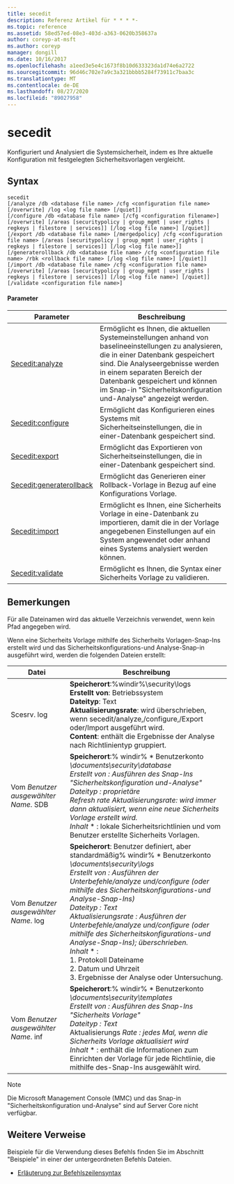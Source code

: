 ```yaml
---
title: secedit
description: Referenz Artikel für * * * *-
ms.topic: reference
ms.assetid: 58ed57ed-08e3-403d-a363-0620b358637a
author: coreyp-at-msft
ms.author: coreyp
manager: dongill
ms.date: 10/16/2017
ms.openlocfilehash: a1eed3e5e4c1673f8b10d633323da1d74e6a2722
ms.sourcegitcommit: 96d46c702e7a9c3a321bbbb5284f73911c7baa3c
ms.translationtype: MT
ms.contentlocale: de-DE
ms.lasthandoff: 08/27/2020
ms.locfileid: "89027958"
---
```

# <a name="secedit"></a>secedit



Konfiguriert und Analysiert die Systemsicherheit, indem es Ihre aktuelle Konfiguration mit festgelegten Sicherheitsvorlagen vergleicht.

## <a name="syntax"></a>Syntax

```
secedit
[/analyze /db <database file name> /cfg <configuration file name> [/overwrite] /log <log file name> [/quiet]]
[/configure /db <database file name> [/cfg <configuration filename>] [/overwrite] [/areas [securitypolicy | group_mgmt | user_rights | regkeys | filestore | services]] [/log <log file name>] [/quiet]]
[/export /db <database file name> [/mergedpolicy] /cfg <configuration file name> [/areas [securitypolicy | group_mgmt | user_rights | regkeys | filestore | services]] [/log <log file name>]]
[/generaterollback /db <database file name> /cfg <configuration file name> /rbk <rollback file name> [/log <log file name>] [/quiet]]
[/import /db <database file name> /cfg <configuration file name> [/overwrite] [/areas [securitypolicy | group_mgmt | user_rights | regkeys | filestore | services]] [/log <log file name>] [/quiet]]
[/validate <configuration file name>]
```

#### <a name="parameters"></a>Parameter

|Parameter|Beschreibung|
|---------|-----------|
|[Secedit:analyze](secedit-analyze.md)|Ermöglicht es Ihnen, die aktuellen Systemeinstellungen anhand von baselineeinstellungen zu analysieren, die in einer Datenbank gespeichert sind.  Die Analyseergebnisse werden in einem separaten Bereich der Datenbank gespeichert und können im Snap-in "Sicherheitskonfiguration und-Analyse" angezeigt werden.|
|[Secedit:configure](secedit-configure.md)|Ermöglicht das Konfigurieren eines Systems mit Sicherheitseinstellungen, die in einer-Datenbank gespeichert sind.|
|[Secedit:export](secedit-export.md)|Ermöglicht das Exportieren von Sicherheitseinstellungen, die in einer-Datenbank gespeichert sind.|
|[Secedit:generaterollback](secedit-generaterollback.md)|Ermöglicht das Generieren einer Rollback-Vorlage in Bezug auf eine Konfigurations Vorlage.|
|[Secedit:import](secedit-import.md)|Ermöglicht es Ihnen, eine Sicherheits Vorlage in eine-Datenbank zu importieren, damit die in der Vorlage angegebenen Einstellungen auf ein System angewendet oder anhand eines Systems analysiert werden können.|
|[Secedit:validate](secedit-validate.md)|Ermöglicht es Ihnen, die Syntax einer Sicherheits Vorlage zu validieren.|

## <a name="remarks"></a>Bemerkungen

Für alle Dateinamen wird das aktuelle Verzeichnis verwendet, wenn kein Pfad angegeben wird.

Wenn eine Sicherheits Vorlage mithilfe des Sicherheits Vorlagen-Snap-Ins erstellt wird und das Sicherheitskonfigurations-und Analyse-Snap-in ausgeführt wird, werden die folgenden Dateien erstellt:


|           Datei           |                                                                                                                                                                                                                                                               Beschreibung                                                                                                                                                                                                                                                                |
|--------------------------|------------------------------------------------------------------------------------------------------------------------------------------------------------------------------------------------------------------------------------------------------------------------------------------------------------------------------------------------------------------------------------------------------------------------------------------------------------------------------------------------------------------------------------------|
|        Scesrv. log        |                                                                                                                             **Speicherort**:%windir%\security\logs</br>**Erstellt von**: Betriebssystem</br>**Dateityp**: Text</br>**Aktualisierungsrate**: wird überschrieben, wenn secedit/analyze,/configure,/Export oder/Import ausgeführt wird.</br>**Content**: enthält die Ergebnisse der Analyse nach Richtlinientyp gruppiert.                                                                                                                             |
| Vom *Benutzer ausgewählter Name*. SDB |                                                                                    **Speicherort**:% windir% \* Benutzerkonto <em> \documents\security\database</br></em>*Erstellt von* <em> : Ausführen des Snap-Ins "Sicherheitskonfiguration und-Analyse"</br></em>*Dateityp* <em> : proprietäre</br></em>*Refresh rate* <em> Aktualisierungsrate: wird immer dann aktualisiert, wenn eine neue Sicherheits Vorlage erstellt wird.</br></em>*Inhalt* \* : lokale Sicherheitsrichtlinien und vom Benutzer erstellte Sicherheits Vorlagen.                                                                                    |
| Vom *Benutzer ausgewählter Name*. log | **Speicherort**: Benutzer definiert, aber standardmäßig% windir% \* Benutzerkonto <em> \documents\security\logs</br></em>*Erstellt von* <em> : Ausführen der Unterbefehle/analyze und/configure (oder mithilfe des Sicherheitskonfigurations-und Analyse-Snap-Ins)</br></em>*Dateityp* <em> : Text</br></em>*Aktualisierungsrate* <em> : Ausführen der Unterbefehle/analyze und/configure (oder mithilfe des Sicherheitskonfigurations-und Analyse-Snap-Ins); überschrieben.</br></em>*Inhalt* \* :</br>1. Protokoll Dateiname</br>2. Datum und Uhrzeit</br>3. Ergebnisse der Analyse oder Untersuchung. |
| Vom *Benutzer ausgewählter Name*. inf |                                                                                     **Speicherort**:% windir% \* Benutzerkonto <em> \documents\security\templates</br></em>*Erstellt von* <em> : Ausführen des Snap-Ins "Sicherheits Vorlage"</br></em>*Dateityp* <em> : Text</br></em>Aktualisierungs *Rate* <em> : jedes Mal, wenn die Sicherheits Vorlage aktualisiert wird</br></em>*Inhalt* \* : enthält die Informationen zum Einrichten der Vorlage für jede Richtlinie, die mithilfe des-Snap-Ins ausgewählt wird.                                                                                     |

> [!NOTE]
> Die Microsoft Management Console (MMC) und das Snap-in "Sicherheitskonfiguration und-Analyse" sind auf Server Core nicht verfügbar.

## <a name="additional-references"></a>Weitere Verweise

Beispiele für die Verwendung dieses Befehls finden Sie im Abschnitt "Beispiele" in einer der untergeordneten Befehls Dateien.
- [Erläuterung zur Befehlszeilensyntax](command-line-syntax-key.md)